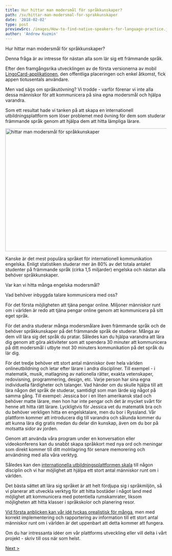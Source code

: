 ```yaml
---
title: Hur hittar man modersmål för språkkunskaper?
path: /sv/hittar-man-modersmal-for-sprakkunskaper
date: '2018-02-02'
type: post
previewSrc: /images/How-to-find-native-speakers-for-language-practice.jpg
author: 'Andrew Kuzmin'
---
```


Hur hittar man modersmål för språkkunskaper?

Denna fråga är av intresse för nästan alla som lär sig ett främmande språk.

Efter den framgångsrika utvecklingen av de första versionerna av mobil <a href="https://lingocard.com">LingoCard-applikationen</a>, den offentliga placeringen och enkel åtkomst, fick appen tiotusentals användare.

Men vad sägs om språkutövning? Vi trodde - varför förenar vi inte alla dessa människor för att kommunicera på sina egna modersmål och hjälpa varandra.

Som ett resultat hade vi tanken på att skapa en internationell utbildningsplattform som löser problemet med övning för dem som studerar främmande språk genom att hjälpa dem att hitta lämpliga lärare.

<img class="aligncenter wp-image-78 size-full" src="../images/platform/social-network.jpg" alt="hittar man modersmål för språkkunskaper" width="628" height="383" />

Kanske är det mest populära språket för internationell kommunikation engelska. Enligt statistiken studerar mer än 80% av det totala antalet studenter på främmande språk (cirka 1,5 miljarder) engelska och nästan alla behöver språkkunskaper.

Var kan vi hitta många engelska modersmål?

Vad behöver inbyggda talare kommunicera med oss?

För det första möjligheten att tjäna pengar online. Miljoner människor runt om i världen är redo att tjäna pengar online genom att kommunicera på sitt eget språk.

För det andra studerar många modersmålare även främmande språk och de behöver språkkunskaper på det främmande språk de studerar. Många av dem vill lära sig det språk du pratar. Således kan du hjälpa varandra att lära dig genom att göra aktiviteter som att spendera 30 minuter att kommunicera på ditt modersmål i utbyte mot 30 minuters kommunikation på det språk du lär dig.

För det tredje behöver ett stort antal människor över hela världen onlineutbildning och letar efter lärare i andra discipliner. Till exempel - i matematik, musik, matlagning av nationella rätter, exakta vetenskaper, redovisning, programmering, design, etc. Varje person har sina egna individuella färdigheter och talanger. Vad händer om du skulle hjälpa till att lära någon det språk de studerar, samtidigt som man lärde sig något på samma gång. Till exempel: Jessica bor i en liten amerikansk stad och behöver matte lärare, men hon har inte pengar och det är mycket svårt för henne att hitta rätt lärare. Lyckligtvis för Jessica vet du matematik bra och du behöver verkligen hitta en engelsktalare, men du bor i Ryssland. Vår plattform kommer att introducera dig till varandra och sålunda kommer du att kunna lära dig gratis medan du delar din kunskap, även om du bor på motsatta sidor av jorden.

Genom att använda våra program under en konversation eller videokonferens kan du snabbt skapa språkkort med nya ord och meningar som direkt kommer till ditt molnlagring för senare memorering och användning med alla våra verktyg.

Således kan den <a href="https://lingocard.com">internationella utbildningsplattformen skala</a> till någon disciplin och vi har möjlighet att hjälpa ett stort antal människor runt om i världen.

Det bästa sättet att lära sig språket är att helt fördjupa sig i språkmiljön, så vi planerar att utveckla verktyg för att hitta bostäder i något land med möjlighet att kommunicera med potentiella rumskamrater, liksom möjligheten att hitta klasser i språkskolor och planering resor.

<a href="http://lingocard.org">Vid första anblicken kan vår idé tyckas orealistisk för många</a>, men med korrekt implementering och rapportering av information till ett stort antal människor runt om i världen är det uppenbart att detta kommer att fungera.

Om du har intressanta idéer om vår plattforms utveckling eller vill delta i vårt projekt - skriv till oss när som helst.

<a href="/sv/hur-lar-man-sig-engelska-snabbt">Next ></a>
